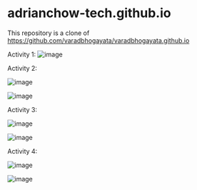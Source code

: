 # adrianchow-tech.github.io

This repository is a clone of https://github.com/varadbhogayata/varadbhogayata.github.io


Activity 1:
![image](https://github.com/adrianchow-tech/adrianchow-tech.github.io/assets/81934116/db29acc7-3ef1-41f8-8a10-6f1de05a8011)

Activity 2:

![image](https://github.com/adrianchow-tech/adrianchow-tech.github.io/assets/81934116/24cec917-5df3-4bcf-8735-0c856ed9afcb)

![image](https://github.com/adrianchow-tech/adrianchow-tech.github.io/assets/81934116/0ba364a2-7ba4-4ddf-abe6-5c5b1f0a0d82)

Activity 3:

![image](https://github.com/adrianchow-tech/adrianchow-tech.github.io/assets/81934116/db422fa9-bc0a-4395-a3d9-0aba83e92f11)

![image](https://github.com/adrianchow-tech/adrianchow-tech.github.io/assets/81934116/e1b05036-4577-491c-ab01-923c8dedabfe)

Activity 4:

![image](https://github.com/adrianchow-tech/adrianchow-tech.github.io/assets/81934116/b9cd390d-6372-4fd7-9dab-90b0e075637c)


![image](https://github.com/adrianchow-tech/adrianchow-tech.github.io/assets/81934116/96ab5486-53d5-4659-a14f-b728e784e55f)

